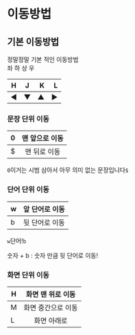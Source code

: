 # 이동방법

## 기본 이동방법
정말정말 기본 적인 이동방법<br>
좌 하 상 우

|H|J|K|L|
|---|:---:|---:|---:|
|◀|▼|▲|▶|

### 문장 단위 이동
|0|맨 앞으로 이동|
|---|:---:|
|$|맨 뒤로 이동|

`0`이거는 시범 삼아서 아무 의미 없는 문장입니다`$`

### 단어 단위 이동
|w|앞 단어로 이동|
|---|:---:|
|b|뒷 단어로 이동|

`w`단어!`b`


숫자 + b : 숫자 만큼 뒷 단어로 이동!

### 화면 단위 이동
|H|화면 맨 위로 이동|
|---|:---:|
|M|화면 중간으로 이동|
|L|화면 아래로 |
